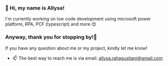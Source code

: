 ### 👋 Hi, my name is Allysa!
I'm currently working on low code development using microsoft power platform, RPA, PCF (typescript) and more 😊

### Anyway, thank you for stopping by!🚁
If you have any question about me or my project, kindly let me know!

- 📫 The best way to reach me is via email: allysa.rahagustiani@gmail.com 

<!---
allysarh/allysarh is a ✨ special ✨ repository because its `README.md` (this file) appears on your GitHub profile.
You can click the Preview link to take a look at your changes.
--->
